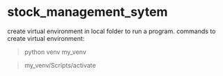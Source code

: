 # stock_management_sytem
create virtual environment in local folder to run a program.
commands to create virtual environment:
>python venv my_venv

>my_venv/Scripts/activate
